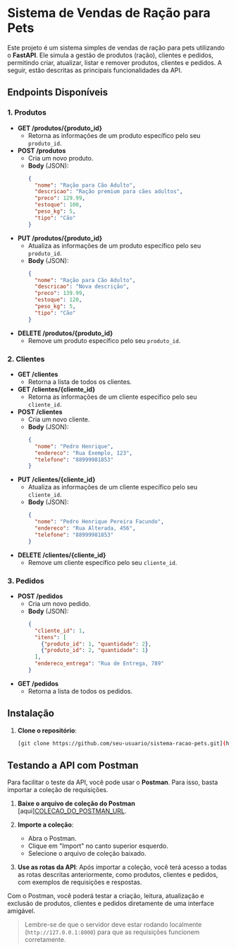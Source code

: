 # Sistema de Vendas de Ração para Pets

Este projeto é um sistema simples de vendas de ração para pets utilizando o **FastAPI**. Ele simula a gestão de produtos (ração), clientes e pedidos, permitindo criar, atualizar, listar e remover produtos, clientes e pedidos. A seguir, estão descritas as principais funcionalidades da API.

## Endpoints Disponíveis

### 1. Produtos
- **GET /produtos/{produto_id}**
  - Retorna as informações de um produto específico pelo seu `produto_id`.
- **POST /produtos**
  - Cria um novo produto.
  - **Body** (JSON):
    ```json
    {
      "nome": "Ração para Cão Adulto",
      "descricao": "Ração premium para cães adultos",
      "preco": 129.99,
      "estoque": 100,
      "peso_kg": 5,
      "tipo": "Cão"
    }
    ```
- **PUT /produtos/{produto_id}**
  - Atualiza as informações de um produto específico pelo seu `produto_id`.
  - **Body** (JSON):
    ```json
    {
      "nome": "Ração para Cão Adulto",
      "descricao": "Nova descrição",
      "preco": 139.99,
      "estoque": 120,
      "peso_kg": 5,
      "tipo": "Cão"
    }
    ```
- **DELETE /produtos/{produto_id}**
  - Remove um produto específico pelo seu `produto_id`.

### 2. Clientes
- **GET /clientes**
  - Retorna a lista de todos os clientes.
- **GET /clientes/{cliente_id}**
  - Retorna as informações de um cliente específico pelo seu `cliente_id`.
- **POST /clientes**
  - Cria um novo cliente.
  - **Body** (JSON):
    ```json
    {
      "nome": "Pedro Henrique",
      "endereco": "Rua Exemplo, 123",
      "telefone": "88999981853"
    }
    ```
- **PUT /clientes/{cliente_id}**
  - Atualiza as informações de um cliente específico pelo seu `cliente_id`.
  - **Body** (JSON):
    ```json
    {
      "nome": "Pedro Henrique Pereira Facundo",
      "endereco": "Rua Alterada, 456",
      "telefone": "88999981853"
    }
    ```
- **DELETE /clientes/{cliente_id}**
  - Remove um cliente específico pelo seu `cliente_id`.

### 3. Pedidos
- **POST /pedidos**
  - Cria um novo pedido.
  - **Body** (JSON):
    ```json
    {
      "cliente_id": 1,
      "itens": [
        {"produto_id": 1, "quantidade": 2},
        {"produto_id": 2, "quantidade": 1}
      ],
      "endereco_entrega": "Rua de Entrega, 789"
    }
    ```
- **GET /pedidos**
  - Retorna a lista de todos os pedidos.

## Instalação

1. **Clone o repositório**:
   ```bash
   [git clone https://github.com/seu-usuario/sistema-racao-pets.git](https://github.com/Pedororo/FastAPI-Atividades)

## Testando a API com Postman

Para facilitar o teste da API, você pode usar o **Postman**. Para isso, basta importar a coleção de requisições.

1. **Baixe o arquivo de coleção do Postman** [aqui][COLECAO_DO_POSTMAN_URL](https://web.postman.co/workspace/409f7473-f1fb-4527-877f-988c4ecc66bd/collection/40242821-0dd90384-710d-4683-8034-dd0f233c0025).
   
2. **Importe a coleção**:
   - Abra o Postman.
   - Clique em "Import" no canto superior esquerdo.
   - Selecione o arquivo de coleção baixado.
   
3. **Use as rotas da API**:
   Após importar a coleção, você terá acesso a todas as rotas descritas anteriormente, como produtos, clientes e pedidos, com exemplos de requisições e respostas.

Com o Postman, você poderá testar a criação, leitura, atualização e exclusão de produtos, clientes e pedidos diretamente de uma interface amigável.

> Lembre-se de que o servidor deve estar rodando localmente (`http://127.0.0.1:8000`) para que as requisições funcionem corretamente.

